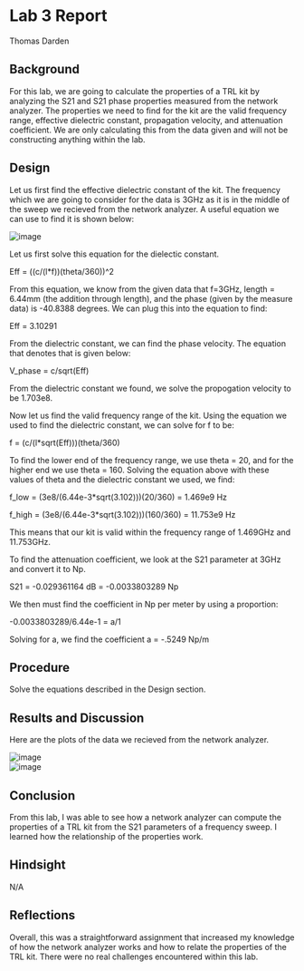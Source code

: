 # Lab 3 Report
Thomas Darden

## Background
For this lab, we are going to calculate the properties of a TRL kit by analyzing the S21 and S21 phase properties measured from the network analyzer. The properties we need to find for the kit are the valid frequency range, effective dielectric constant, propagation velocity, and attenuation coefficient. We are only calculating this from the data given and will not be constructing anything within the lab.

## Design
Let us first find the effective dielectric constant of the kit. The frequency which we are going to consider for the data is 3GHz as it is in the middle of the sweep we recieved from the network analyzer. A useful equation we can use to find it is shown below:

![image](https://github.com/CourseReps/ECEN452-Spring2016/blob/master/Students/td2016/Lab3/Equation.png)<br>

Let us first solve this equation for the dielectic constant.

Eff = ((c/(l*f))(theta/360))^2

From this equation, we know from the given data that f=3GHz, length = 6.44mm (the addition through length), and the phase (given by the measure data) is -40.8388 degrees. We can plug this into the equation to find:

Eff = 3.10291

From the dielectric constant, we can find the phase velocity. The equation that denotes that is given below:

V_phase = c/sqrt(Eff)

From the dielectric constant we found, we solve the propogation velocity to be 1.703e8.

Now let us find the valid frequency range of the kit. Using the equation we used to find the dielectric constant, we can solve for f to be:

f = (c/(l*sqrt(Eff)))(theta/360)

To find the lower end of the frequency range, we use theta = 20, and for the higher end we use theta = 160. Solving the equation above with these values of theta and the dielectric constant we used, we find:

f_low = (3e8/(6.44e-3*sqrt(3.102)))(20/360) = 1.469e9 Hz

f_high = (3e8/(6.44e-3*sqrt(3.102)))(160/360) = 11.753e9 Hz

This means that our kit is valid within the frequency range of 1.469GHz and 11.753GHz.

To find the attenuation coefficient, we look at the S21 parameter at 3GHz and convert it to Np.

S21 = -0.029361164 dB = -0.0033803289 Np

We then must find the coefficient in Np per meter by using a proportion:

-0.0033803289/6.44e-1 = a/1

Solving for a, we find the coefficient a = -.5249 Np/m

## Procedure
Solve the equations described in the Design section.

## Results and Discussion
Here are the plots of the data we recieved from the network analyzer.

![image](https://github.com/CourseReps/ECEN452-Spring2016/blob/master/Students/td2016/Lab3/S21Data.png)<br>
![image](https://github.com/CourseReps/ECEN452-Spring2016/blob/master/Students/td2016/Lab3/S21Phase.png)<br>

## Conclusion
From this lab, I was able to see how a network analyzer can compute the properties of a TRL kit from the S21 parameters of a frequency sweep. I learned how the relationship of the properties work.

## Hindsight
N/A

## Reflections
Overall, this was a straightforward assignment that increased my knowledge of how the network analyzer works and how to relate the properties of the TRL kit. There were no real challenges encountered within this lab.


